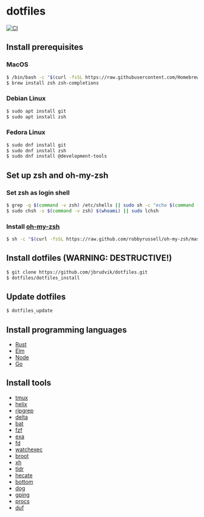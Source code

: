 # dotfiles

[![CI](https://github.com/jbrudvik/dotfiles/actions/workflows/ci.yml/badge.svg)](https://github.com/jbrudvik/dotfiles/actions/workflows/ci.yml)

## Install prerequisites

### MacOS

```sh
$ /bin/bash -c "$(curl -fsSL https://raw.githubusercontent.com/Homebrew/install/HEAD/install.sh)"
$ brew install zsh zsh-completions
```

### Debian Linux

```sh
$ sudo apt install git
$ sudo apt install zsh
```

### Fedora Linux

```sh
$ sudo dnf install git
$ sudo dnf install zsh
$ sudo dnf install @development-tools
```

## Set up zsh and oh-my-zsh

### Set zsh as login shell

```sh
$ grep -q $(command -v zsh) /etc/shells || sudo sh -c "echo $(command -v zsh) >> /etc/shells"
$ sudo chsh -s $(command -v zsh) $(whoami) || sudo lchsh
```

### Install [oh-my-zsh](https://ohmyz.sh)

```sh
$ sh -c "$(curl -fsSL https://raw.github.com/robbyrussell/oh-my-zsh/master/tools/install.sh)"
```

## Install dotfiles (WARNING: DESTRUCTIVE!)

```sh
$ git clone https://github.com/jbrudvik/dotfiles.git
$ dotfiles/dotfiles_install
```

## Update dotfiles

```sh
$ dotfiles_update
```

## Install programming languages

- [Rust](https://www.rust-lang.org/tools/install)
- [Elm](https://guide.elm-lang.org/install/elm.html)
- [Node](https://github.com/tj/n)
- [Go](https://go.dev/doc/install)

## Install tools

- [tmux](https://github.com/tmux/tmux/wiki/Installing)
- [helix](https://docs.helix-editor.com/install.html)
- [ripgrep](https://github.com/BurntSushi/ripgrep#installation)
- [delta](https://github.com/dandavison/delta#get-started)
- [bat](https://github.com/sharkdp/bat#installation)
- [fzf](https://github.com/junegunn/fzf#installation)
- [exa](https://github.com/ogham/exa#installation)
- [fd](https://github.com/sharkdp/fd#installation)
- [watchexec](https://github.com/watchexec/watchexec#install)
- [broot](https://dystroy.org/broot/install/)
- [xh](https://github.com/ducaale/xh#installation)
- [tldr](https://github.com/tldr-pages/tldr)
- [hecate](https://github.com/evanmiller/hecate)
- [bottom](https://github.com/ClementTsang/bottom#installation)
- [dog](https://github.com/ogham/dog#installation)
- [gping](https://github.com/orf/gping#install-cd)
- [procs](https://github.com/dalance/procs#installation)
- [duf](https://github.com/muesli/duf#installation)

